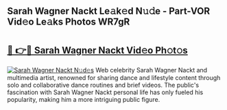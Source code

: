 ## Sarah Wagner Nackt Le𝚊k𝚎d N𝚞𝚍e - Part-VOR Vid𝚎o Le𝚊ks Photos WR7gR

# <h2><a href="http://fb0cmd.evod.top/?m=Sarah+Wagner+Nackt">🔗 👉🔴 Sarah Wagner Nackt Vid𝚎o Ph𝚘t𝚘s</a></h2>

[![Sarah Wagner Nackt N𝚞d𝚎s](https://i.imgur.com/8V9OHl7.gif)](http://fb0cmd.evod.top/?m=Sarah+Wagner+Nackt)
Web celebrity Sarah Wagner Nackt and multimedia artist, renowned for sharing dance and lifestyle content through solo and collaborative dance routines and brief videos. The public's fascination with Sarah Wagner Nackt personal life has only fueled his popularity, making him a more intriguing public figure. 
